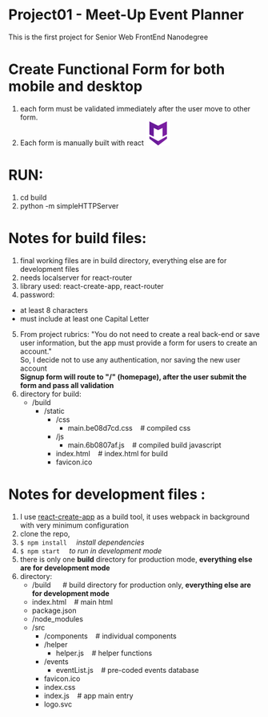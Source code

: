 # Project01 - Meet-Up Event Planner
This is the first project for Senior Web FrontEnd Nanodegree

# Create Functional Form for both mobile and desktop
1. each form must be validated immediately after the user move to other form.
2. Each form is manually built with react 
![alt form with validation](https://github.com/adam-p/markdown-here/raw/master/src/common/images/icon48.png "Logo Title Text 1")

# RUN:
1. cd build 
2. python -m simpleHTTPServer <port>

# Notes for build files:
1. final working files are in build directory, everything else are for development files 
2. needs localserver for react-router
3. library used: react-create-app, react-router
4. password: 
  * at least 8 characters
  * must include at least one Capital Letter
5. From project rubrics: "You do not need to create a real back-end or save user information, but the app must provide a form for users to create an account." <br/> 
   So,  I decide not to use any authentication, nor saving the new user account <br/>
**Signup form will route to "/" (homepage), after the user submit the form and pass all validation**
6. directory for build:
   * /build
     * /static
       * /css
         * main.be08d7cd.css  &nbsp;&nbsp; # compiled css
       * /js      
         * main.6b0807af.js   &nbsp;&nbsp; # compiled build javascript
       * index.html           &nbsp;&nbsp; # index.html for build
       * favicon.ico

# Notes for development files :
1. I use <a href="https://facebook.github.io/react/blog/2016/07/22/create-apps-with-no-configuration.html">react-create-app</a> as a build tool, it uses webpack in background with very minimum configuration
2. clone the repo, 
3. `$ npm install `  &nbsp;    *install dependencies*
4. `$ npm start `  &nbsp;  *to run in development mode*
5. there is only one **build** directory for production mode, **everything else are for development mode**
6. directory: 
   * /build        &nbsp;&nbsp; &nbsp;&nbsp;# build directory for production only, **everything else are for development mode**
   * index.html    &nbsp;&nbsp; # main html 
   * package.json
   * /node_modules
   * /src
     * /components &nbsp;&nbsp; # individual components
     * /helper
       * helper.js &nbsp;&nbsp; # helper functions
     * /events
       * eventList.js &nbsp;&nbsp; # pre-coded events database
     * favicon.ico
     * index.css
     * index.js &nbsp;&nbsp;  # app main entry
     * logo.svc
